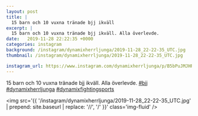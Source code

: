 ```yaml
---
layout: post
title: |
  15 barn och 10 vuxna tränade bjj ikväll
excerpt: |
  15 barn och 10 vuxna tränade bjj ikväll. Alla överlevde.   
date:   2019-11-28 22:22:35 +0000
categories: instagram
background: /instagram/dynamixherrljunga/2019-11-28_22-22-35_UTC.jpg
thumbnail: /instagram/dynamixherrljunga/2019-11-28_22-22-35_UTC.jpg

instagram_url: https://www.instagram.com/dynamixherrljunga/p/B5bPuJMJHRh
---
```

15 barn och 10 vuxna tränade bjj ikväll. Alla överlevde. [#bjj](https://www.instagram.com/explore/tags/bjj/) [#dynamixherrljunga](https://www.instagram.com/explore/tags/dynamixherrljunga/) [#dynamixfightingsports](https://www.instagram.com/explore/tags/dynamixfightingsports/)



<img src='{{ '/instagram/dynamixherrljunga/2019-11-28_22-22-35_UTC.jpg' | prepend: site.baseurl | replace: '//', '/' }}' class='img-fluid' />
